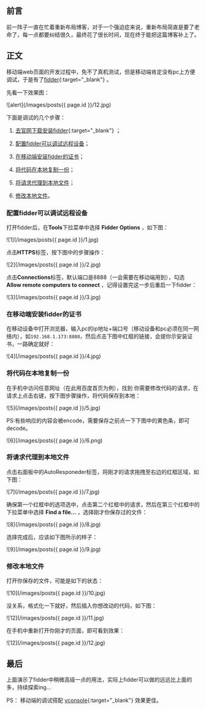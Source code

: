 <!-- ---
layout: post
title: 使用fidder远程调试移动端的代码
image: 13.jpg
excerpt: 可以用fidder调试在移动端的任何http/https的代码，没有做不到，只有想不到。
category: 开发
tags: 前端 工具
date: 2017-01-08 16:45:23 +0800
--- -->

## 前言

前一阵子一直在忙着重新布局博客，对于一个强迫症来说，重新布局简直是要了老命了，每一点都要纠结很久，最终花了很长时间，现在终于能把这篇博客补上了。

## 正文

移动端web页面的开发过程中，免不了真机测试，但是移动端肯定没有pc上方便调试，于是有了[fidder](http://www.telerik.com/fiddler){:target="_blank"} 。

先看一下效果图：

![alert](/images/posts{{ page.id }}/12.jpg)

下面是调试的几个步骤：

1. [去官网下载安装fidder](http://www.telerik.com/fiddler){:target="_blank"} ；

2. [配置fidder可以调试远程设备](#fidder)；

3. [在移动端安装fidder的证书](#fidder-1)；

4. [将代码在本地复制一份](#section-2)；

5. [将请求代理到本地文件](#section-3)；

6. [修改本地文件](#section-4)。

### 配置fidder可以调试远程设备

打开fidder后，在**Tools**下拉菜单中选择 **Fidder Options** ，如下图：

![1](/images/posts{{ page.id }}/1.jpg)

点击**HTTPS**标签，按下图中的步骤操作：

![2](/images/posts{{ page.id }}/2.jpg)

点击**Connections**标签，默认端口是8888（一会需要在移动端用到），勾选 **Allow remote computers to connect** ，记得设置完这一步后重启一下fidder：

![3](/images/posts{{ page.id }}/3.jpg)

### 在移动端安装fidder的证书

在移动设备中打开浏览器，输入pc的ip地址+端口号（移动设备和pc必须在同一网络内），如`192.168.1.173:8888`，然后点击下图中红框的链接，会提你示安装证书，一路确定就好：

![4](/images/posts{{ page.id }}/4.jpg)

### 将代码在本地复制一份

在手机中访问任意网址（在此用百度首页为例），找到 你需要修改代码的请求，在请求上点击右键，按下图步骤操作，将代码保存到本地：

![5](/images/posts{{ page.id }}/5.jpg)

PS:有些响应的内容会被encode，需要保存之前点一下下图中的黄色条，即可decode。

![6](/images/posts{{ page.id }}/6.png)

### 将请求代理到本地文件

点击右面板中的AutoResponeder标签，将刚才的请求拖拽至右边的红框区域，如下图：

![7](/images/posts{{ page.id }}/7.jpg)

确保第一个红框中的选项选中，点击第二个红框中的请求，然后在第三个红框中的下拉菜单中选择 **Find a file...** ，选择刚才你保存过的文件：

![8](/images/posts{{ page.id }}/8.jpg)

选择完成后，应该如下图所示的样子：

![9](/images/posts{{ page.id }}/9.jpg)

### 修改本地文件

打开你保存的文件，可能是如下的状态：

![10](/images/posts{{ page.id }}/10.jpg)

没关系，格式化一下就好，然后插入你想改动的代码，如下图：

![12](/images/posts{{ page.id }}/11.jpg)

在手机中重新打开你刚才的页面，即可看到效果：

![12](/images/posts{{ page.id }}/12.jpg)

## 最后

上面演示了fidder中稍微高级一点的用法，实际上fidder可以做的远远比上面的多，持续探索ing...

PS： 移动端的调试搭配 [vconsole](https://github.com/WechatFE/vConsole){:target="_blank"} 效果更佳。
